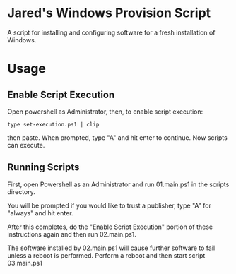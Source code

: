Jared's Windows Provision Script
==============

A script for installing and configuring software for a fresh installation
of Windows.

# Usage

## Enable Script Execution

Open powershell as Administrator, then, to enable script execution:

`type set-execution.ps1 | clip`

then paste. When prompted, type "A" and hit enter to continue. Now scripts can execute.

## Running Scripts

First, open Powershell as an Administrator and run 01.main.ps1 in the
scripts directory.

You will be prompted if you would like to trust a publisher, type "A" for "always" and hit enter.

After this completes, do the "Enable Script Execution" portion of these
instructions again and then run 02.main.ps1.

The software installed by 02.main.ps1 will cause further software to fail
unless a reboot is performed. Perform a reboot and then start script
03.main.ps1